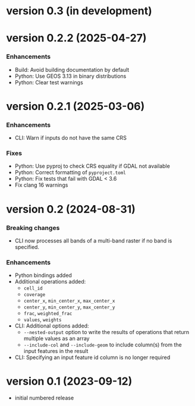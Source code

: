 # version 0.3 (in development)

# version 0.2.2 (2025-04-27)

### Enhancements

- Build: Avoid building documentation by default
- Python: Use GEOS 3.13 in binary distributions
- Python: Clear test warnings

# version 0.2.1 (2025-03-06)

### Enhancements

- CLI: Warn if inputs do not have the same CRS

### Fixes

- Python: Use pyproj to check CRS equality if GDAL not available
- Python: Correct formatting of `pyproject.toml`
- Python: Fix tests that fail with GDAL < 3.6
- Fix clang 16 warnings

# version 0.2 (2024-08-31)

### Breaking changes

- CLI now processes all bands of a multi-band raster if no band is specified.

### Enhancements

- Python bindings added
- Additional operations added: 
    - `cell_id`
    - `coverage`
    - `center_x`, `min_center_x`, `max_center_x`
    - `center_y`, `min_center_y`, `max_center_y`
    - `frac`, `weighted_frac`
    - `values`, `weights`
- CLI: Additional options added:
    - `--nested-output` option to write the results of operations that return
      multiple values as an array
    - `--include-col` and `--include-geom` to include column(s) from the input
      features in the result
- CLI: Specifying an input feature id column is no longer required

# version 0.1 (2023-09-12)

- initial numbered release

